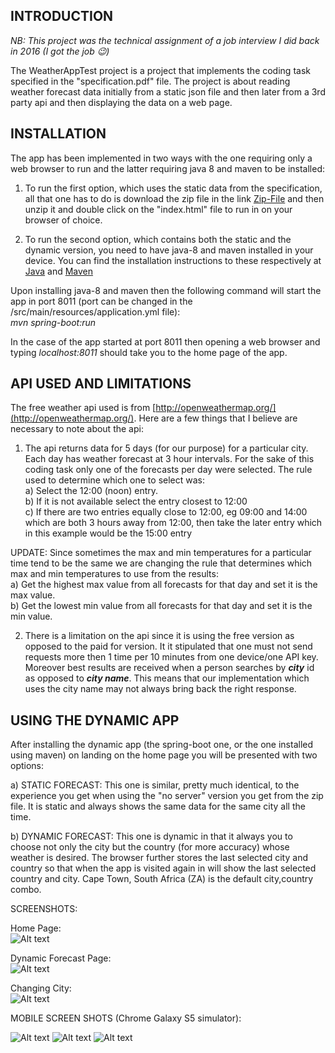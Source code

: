 ## INTRODUCTION

_NB: This project was the technical assignment of a job interview I did back in 2016 (I got the job 😉)_

The WeatherAppTest project is a project that implements the coding task specified in the "specification.pdf" file. The project is about reading weather forecast data initially from a static json file and then later from a 3rd party api and then displaying the data on a web page.

## INSTALLATION

The app has been implemented in two ways with the one requiring only a web browser to run and the latter requiring java 8 and maven to be installed:

1) To run the first option, which uses the static data from the specification, all that one has to do is download the zip file in the link [Zip-File](https://github.com/Zuks86/WeatherAppTest/blob/master/src/main/resources/static/no-server/static-weather-forecast.zip) and then unzip it and double click on the "index.html" file to run in on your browser of choice.

2) To run the second option, which contains both the static and the dynamic version, you need to have java-8 and maven installed in your device. You can find the installation instructions to these respectively at [Java](https://docs.oracle.com/javase/8/docs/technotes/guides/install/install_overview.html) and [Maven](https://maven.apache.org/install.html)

Upon installing java-8 and maven then the following command will start the app in port 8011 (port can be changed in the /src/main/resources/application.yml file):<br />
*mvn spring-boot:run<br />*

In the case of the app started at port 8011 then opening a web browser and typing *localhost:8011* should take you to the home page of the app.

## API USED AND LIMITATIONS

The free weather api used is from [http://openweathermap.org/](http://openweathermap.org/). Here are a few things that I believe are necessary to note about the api:

1) The api returns data for 5 days (for our purpose) for a particular city. Each day has weather forecast at 3 hour intervals. For the sake of this coding task only one of the forecasts per day were selected. The rule used to determine which one to select was:<br />
a) Select the 12:00 (noon) entry.<br />
b) If it is not available select the entry closest to 12:00<br />
c) If there are two entries equally close to 12:00, eg 09:00 and 14:00 which are both 3 hours away from 12:00, then take the later entry which in this example would be the 15:00 entry

UPDATE:
Since sometimes the max and min temperatures for a particular time tend to be the same we are changing the rule that determines which max and min temperatures to use from the results:<br />
a) Get the highest max value from all forecasts for that day and set it is the max value.<br />
b) Get the lowest min value from all forecasts for that day and set it is the min value.

2) There is a limitation on the api since it is using the free version as opposed to the paid for version. It it stipulated that one must not send requests more then 1 time per 10 minutes from one device/one API key. Moreover best results are received when a person searches by ***city*** id as opposed to ***city name***. This means that our implementation which uses the city name may not always bring back the right response.

## USING THE DYNAMIC APP

After installing the dynamic app (the spring-boot one, or the one installed using maven) on landing on the home page you will be presented with two options:

a) STATIC FORECAST: This one is similar, pretty much identical, to the experience you get when using the "no server" version you get from the zip file. It is static and always shows the same data for the same city all the time.

b) DYNAMIC FORECAST: This one is dynamic in that it always you to choose not only the city but the country (for more accuracy) whose weather is desired. The browser further stores the last selected city and country so that when the app is visited again in will show the last selected country and city. Cape Town, South Africa (ZA) is the default city,country combo.

SCREENSHOTS:

Home Page:<br />
![Alt text](/src/main/resources/static/images/home-screenshot.png?raw=true "Home Page Desktop")

Dynamic Forecast Page:<br />
![Alt text](/src/main/resources/static/images/dynamic-screenshot.png?raw=true "Dynamic Forecast Desktop")

Changing City:<br />
![Alt text](/src/main/resources/static/images/change-city-screenshot.png?raw=true "Changing City Desktop")

MOBILE SCREEN SHOTS (Chrome Galaxy S5 simulator):

![Alt text](/src/main/resources/static/images/home-screenshot-mobile.png?raw=true "Home Page Mobile")
![Alt text](/src/main/resources/static/images/dynamic-screenshot-mobile.png?raw=true "Dynamic Forecast Mobile")
![Alt text](/src/main/resources/static/images/change-city-screenshot-mobile.png?raw=true "Changing City Mobile")
